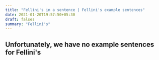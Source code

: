 ```yaml
---
title: "Fellini's in a sentence | Fellini's example sentences"
date: 2021-01-20T19:57:50+05:30
draft: falses
summary: "Fellini's"
---
```

## Unfortunately, we have no example sentences for Fellini's                 
